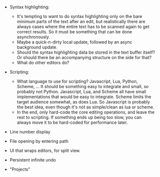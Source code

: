 - Syntax highlighting:
    - It's tempting to want to do syntax highlighting only on the bare
      minimum parts of the text after an edit, but realistically there
      are always cases where the entire text has to be scanned again to
      get correct results.  So it must be something that can be done
      asynchronously.
    - Maybe a quick-n-dirty local update, followed by an async background
      update.
    - Should the syntax highlighting data be stored in the text buffer itself?
      Or should there be an accompanying structure on the side for that?
    - What do other editors do?

- Scripting:
    - What language to use for scripting?  Javascript, Lua, Python, Scheme, ...
      It should be something easy to integrate and small, so probably not
      Python.  Javascript, Lua, and Scheme all have small implementations
      that would be easy to integrate.  Scheme limits the target audience
      somewhat, as does Lua.  So Javascript is probably the best idea,
      even though it's not as simple/clean as lua or scheme.
    - In the end, only hard-code the core editing operations, and leave the
      rest to scripting.  If something ends up being too slow, you can always
      move it to be hard-coded for performance later.

- Line number display
- File opening by entering path
- UI that wraps editors, for split view.
- Persistent infinite undo
- "Projects"